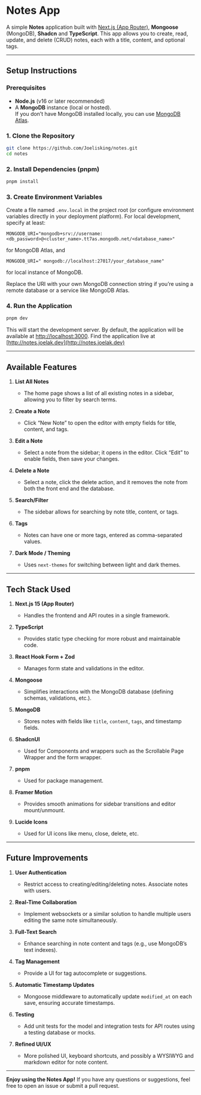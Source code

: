# Notes App

A simple **Notes** application built with [Next.js (App Router)](https://nextjs.org/), **Mongoose** (MongoDB), **Shadcn** and **TypeScript**. This app allows you to create, read, update, and delete (CRUD) notes, each with a title, content, and optional tags.

---

## Setup Instructions

### Prerequisites

- **Node.js** (v16 or later recommended)
- A **MongoDB** instance (local or hosted).  
  If you don’t have MongoDB installed locally, you can use [MongoDB Atlas](https://www.mongodb.com/cloud/atlas).

### 1. Clone the Repository

```bash
git clone https://github.com/Joelisking/notes.git
cd notes
```

### 2. Install Dependencies (pnpm)

```bash
pnpm install
```

### 3. Create Environment Variables

Create a file named `.env.local` in the project root (or configure environment variables directly in your deployment platform). For local development, specify at least:

```
MONGODB_URI="mongodb+srv://username:<db_password>@<cluster_name>.tt7as.mongodb.net/<database_name>"
```
for MongoDB Atlas, and

```
MONGODB_URI=" mongodb://localhost:27017/your_database_name"
```
for local instance of MongoDB.


Replace the URI with your own MongoDB connection string if you’re using a remote database or a service like MongoDB Atlas.

### 4. Run the Application

```bash
pnpm dev
```

This will start the development server. By default, the application will be available at [http://localhost:3000](http://localhost:3000). Find the application live at [http://notes.joelak.dev](http://notes.joelak.dev)

---

## Available Features

1. **List All Notes**  
   - The home page shows a list of all existing notes in a sidebar, allowing you to filter by search terms.

2. **Create a Note**  
   - Click “New Note” to open the editor with empty fields for title, content, and tags.

3. **Edit a Note**  
   - Select a note from the sidebar; it opens in the editor. Click “Edit” to enable fields, then save your changes.

4. **Delete a Note**  
   - Select a note, click the delete action, and it removes the note from both the front end and the database.

5. **Search/Filter**  
   - The sidebar allows for searching by note title, content, or tags.

6. **Tags**  
   - Notes can have one or more tags, entered as comma-separated values.

7. **Dark Mode / Theming**  
   - Uses `next-themes` for switching between light and dark themes.

---

## Tech Stack Used

1. **Next.js 15 (App Router)**  
   - Handles the frontend and API routes in a single framework.

2. **TypeScript**  
   - Provides static type checking for more robust and maintainable code.

3. **React Hook Form + Zod**  
   - Manages form state and validations in the editor.

4. **Mongoose**  
   - Simplifies interactions with the MongoDB database (defining schemas, validations, etc.).

5. **MongoDB**  
   - Stores notes with fields like `title`, `content`, `tags`, and timestamp fields.

6. **ShadcnUI**  
   - Used for Components and wrappers such as the Scrollable Page Wrapper and the form wrapper.

7. **pnpm**  
   - Used for package management.

8. **Framer Motion**  
   - Provides smooth animations for sidebar transitions and editor mount/unmount.

9. **Lucide Icons**  
   - Used for UI icons like menu, close, delete, etc.

---

## Future Improvements

1. **User Authentication**  
   - Restrict access to creating/editing/deleting notes. Associate notes with users.

2. **Real-Time Collaboration**  
   - Implement websockets or a similar solution to handle multiple users editing the same note simultaneously.

3. **Full-Text Search**  
   - Enhance searching in note content and tags (e.g., use MongoDB’s text indexes).

5. **Tag Management**  
   - Provide a UI for tag autocomplete or suggestions.

6. **Automatic Timestamp Updates**  
   - Mongoose middleware to automatically update `modified_at` on each save, ensuring accurate timestamps.

7. **Testing**  
   - Add unit tests for the model and integration tests for API routes using a testing database or mocks.

8. **Refined UI/UX**  
   - More polished UI, keyboard shortcuts, and possibly a WYSIWYG and markdown editor for note content.

---

**Enjoy using the Notes App!** If you have any questions or suggestions, feel free to open an issue or submit a pull request.
